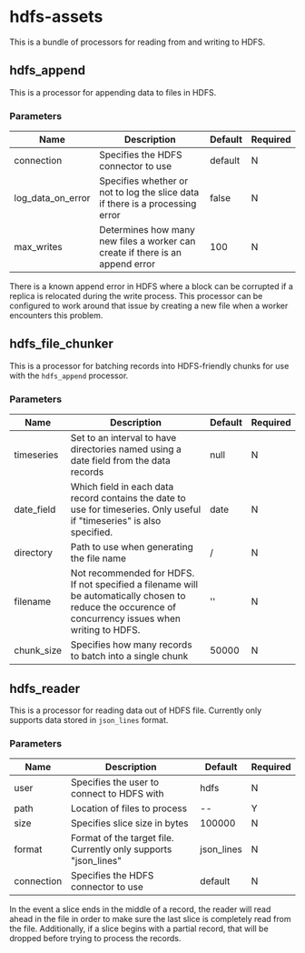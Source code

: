 # hdfs-assets

This is a bundle of processors for reading from and writing to HDFS.

## hdfs_append

This is a processor for appending data to files in HDFS.

### Parameters

| Name | Description | Default | Required |
| ---- | ----------- | ------- | -------- |
| connection | Specifies the HDFS connector to use | default | N |
| log_data_on_error | Specifies whether or not to log the slice data if there is a processing error | false | N |
| max_writes | Determines how many new files a worker can create if there is an append error | 100 | N |

There is a known append error in HDFS where a block can be corrupted if a replica is relocated
during the write process. This processor can be configured to work around that issue by creating a
new file when a worker encounters this problem.


## hdfs_file_chunker

This is a processor for batching records into HDFS-friendly chunks for use with the `hdfs_append`
processor.

### Parameters

| Name | Description | Default | Required |
| ---- | ----------- | ------- | -------- |
| timeseries | Set to an interval to have directories named using a date field from the data records | null | N |
| date_field | Which field in each data record contains the date to use for timeseries. Only useful if "timeseries" is also specified. | date | N |
| directory | Path to use when generating the file name | / | N |
| filename | Not recommended for HDFS. If not specified a filename will be automatically chosen to reduce the occurence of concurrency issues when writing to HDFS. | '' | N |
| chunk_size | Specifies how many records to batch into a single chunk | 50000 | N |

## hdfs_reader

This is a processor for reading data out of HDFS file. Currently only supports data stored in
`json_lines` format.

### Parameters

| Name | Description | Default | Required |
| ---- | ----------- | ------- | -------- |
| user | Specifies the user to connect to HDFS with | hdfs | N |
| path | Location of files to process | -- | Y |
| size | Specifies slice size in bytes | 100000 | N |
| format | Format of the target file. Currently only supports "json_lines" | json_lines | N |
| connection | Specifies the HDFS connector to use | default | N |

In the event a slice ends in the middle of a record, the reader will read ahead in the file in order
to make sure the last slice is completely read from the file. Additionally, if a slice begins with
a partial record, that will be dropped before trying to process the records.
